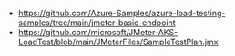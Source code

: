 - https://github.com/Azure-Samples/azure-load-testing-samples/tree/main/jmeter-basic-endpoint
- https://github.com/microsoft/JMeter-AKS-LoadTest/blob/main/JMeterFiles/SampleTestPlan.jmx
